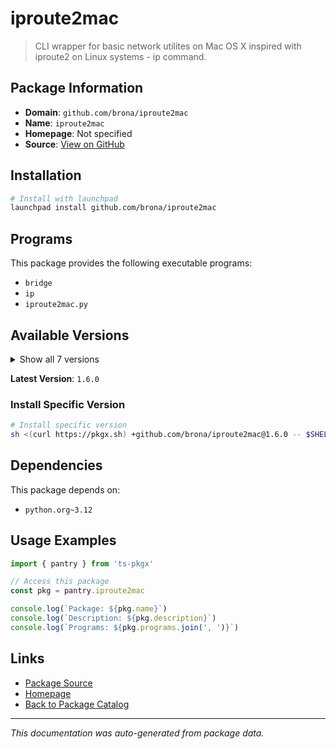 # iproute2mac

> CLI wrapper for basic network utilites on Mac OS X inspired with iproute2 on Linux systems - ip command.

## Package Information

- **Domain**: `github.com/brona/iproute2mac`
- **Name**: `iproute2mac`
- **Homepage**: Not specified
- **Source**: [View on GitHub](https://github.com/pkgxdev/pantry/tree/main/projects/github.com/brona/iproute2mac/package.yml)

## Installation

```bash
# Install with launchpad
launchpad install github.com/brona/iproute2mac
```

## Programs

This package provides the following executable programs:

- `bridge`
- `ip`
- `iproute2mac.py`

## Available Versions

<details>
<summary>Show all 7 versions</summary>

- `1.6.0`, `1.5.4`, `1.5.3`, `1.5.2`, `1.5.1`
- `1.5.0`, `1.4.1`

</details>

**Latest Version**: `1.6.0`

### Install Specific Version

```bash
# Install specific version
sh <(curl https://pkgx.sh) +github.com/brona/iproute2mac@1.6.0 -- $SHELL -i
```

## Dependencies

This package depends on:

- `python.org~3.12`

## Usage Examples

```typescript
import { pantry } from 'ts-pkgx'

// Access this package
const pkg = pantry.iproute2mac

console.log(`Package: ${pkg.name}`)
console.log(`Description: ${pkg.description}`)
console.log(`Programs: ${pkg.programs.join(', ')}`)
```

## Links

- [Package Source](https://github.com/pkgxdev/pantry/tree/main/projects/github.com/brona/iproute2mac/package.yml)
- [Homepage](#)
- [Back to Package Catalog](../../../package-catalog.md)

---

*This documentation was auto-generated from package data.*
